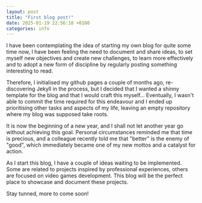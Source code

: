 ```yaml
---
layout: post
title: "First blog post!"
date: 2025-01-19 22:56:18 +0100
categories: info
---
```


I have been contemplating the idea of starting my own blog for quite some time now, I have been feeling the need to document and share ideas, to set myself new objectives and create new challenges, to learn more effectively and to adopt a new form of discipline by regularly posting something interesting to read.

Therefore, I initialised my github pages a couple of months ago, re-discovering Jekyll in the process, but I decided that I wanted a shinny template for the blog and that I would craft this myself... Eventually, I wasn't able to commit the time required for this endeavour and I ended up prioritising other tasks and aspects of my life, leaving an empty repository where my blog was supposed take roots.

It is now the beginning of a new year, and I shall not let another year go without achieving this goal. Personal circumstances reminded me that time is precious, and a colleague recently told me that "better" is the enemy of "good", which immediately became one of my new mottos and a catalyst for action.

As I start this blog, I have a couple of ideas waiting to be implemented. Some are related to projects inspired by professional experiences, others are focused on video games development. This blog will be the perfect place to showcase and document these projects.

Stay tunned, more to come soon!